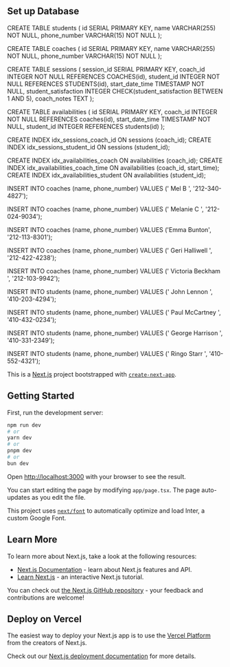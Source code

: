 ## Set up Database

CREATE TABLE students (
    id SERIAL PRIMARY KEY,
    name VARCHAR(255) NOT NULL,
    phone_number VARCHAR(15) NOT NULL
);

CREATE TABLE coaches (
    id SERIAL PRIMARY KEY,
    name VARCHAR(255) NOT NULL,
    phone_number VARCHAR(15) NOT NULL
);

CREATE TABLE sessions (
    session_id SERIAL PRIMARY KEY,
    coach_id INTEGER NOT NULL REFERENCES COACHES(id),
    student_id INTEGER NOT NULL REFERENCES STUDENTS(id),
    start_date_time TIMESTAMP NOT NULL,
    student_satisfaction INTEGER CHECK(student_satisfaction BETWEEN 1 AND 5),
    coach_notes TEXT
);

CREATE TABLE availabilities (
    id SERIAL PRIMARY KEY,
    coach_id INTEGER NOT NULL REFERENCES coaches(id),
    start_date_time TIMESTAMP NOT NULL,
    student_id INTEGER REFERENCES students(id)
);



CREATE INDEX idx_sessions_coach_id ON sessions (coach_id);
CREATE INDEX idx_sessions_student_id ON sessions (student_id);

CREATE INDEX idx_availabilities_coach ON availabilities (coach_id);
CREATE INDEX idx_availabilities_coach_time ON availabilities (coach_id, start_time);
CREATE INDEX idx_availabilities_student ON availabilities (student_id);



INSERT INTO coaches (name, phone_number)
VALUES ('
Mel B
', '212-340-4827');

INSERT INTO coaches (name, phone_number)
VALUES ('
Melanie C
', '212-024-9034');

INSERT INTO coaches (name, phone_number)
VALUES ('Emma Bunton', '212-113-8301');

INSERT INTO coaches (name, phone_number)
VALUES ('
Geri Halliwell
', '212-422-4238');

INSERT INTO coaches (name, phone_number)
VALUES ('
Victoria Beckham 
', '212-103-9942');


INSERT INTO students (name, phone_number)
VALUES ('
John Lennon
', '410-203-4294');

INSERT INTO students (name, phone_number)
VALUES ('
Paul McCartney
', '410-432-0234');

INSERT INTO students (name, phone_number)
VALUES ('
George Harrison
', '410-331-2349');

INSERT INTO students (name, phone_number)
VALUES ('
Ringo Starr
', '410-552-4321');



This is a [Next.js](https://nextjs.org/) project bootstrapped with [`create-next-app`](https://github.com/vercel/next.js/tree/canary/packages/create-next-app).

## Getting Started

First, run the development server:

```bash
npm run dev
# or
yarn dev
# or
pnpm dev
# or
bun dev
```

Open [http://localhost:3000](http://localhost:3000) with your browser to see the result.

You can start editing the page by modifying `app/page.tsx`. The page auto-updates as you edit the file.

This project uses [`next/font`](https://nextjs.org/docs/basic-features/font-optimization) to automatically optimize and load Inter, a custom Google Font.

## Learn More

To learn more about Next.js, take a look at the following resources:

- [Next.js Documentation](https://nextjs.org/docs) - learn about Next.js features and API.
- [Learn Next.js](https://nextjs.org/learn) - an interactive Next.js tutorial.

You can check out [the Next.js GitHub repository](https://github.com/vercel/next.js/) - your feedback and contributions are welcome!

## Deploy on Vercel

The easiest way to deploy your Next.js app is to use the [Vercel Platform](https://vercel.com/new?utm_medium=default-template&filter=next.js&utm_source=create-next-app&utm_campaign=create-next-app-readme) from the creators of Next.js.

Check out our [Next.js deployment documentation](https://nextjs.org/docs/deployment) for more details.
